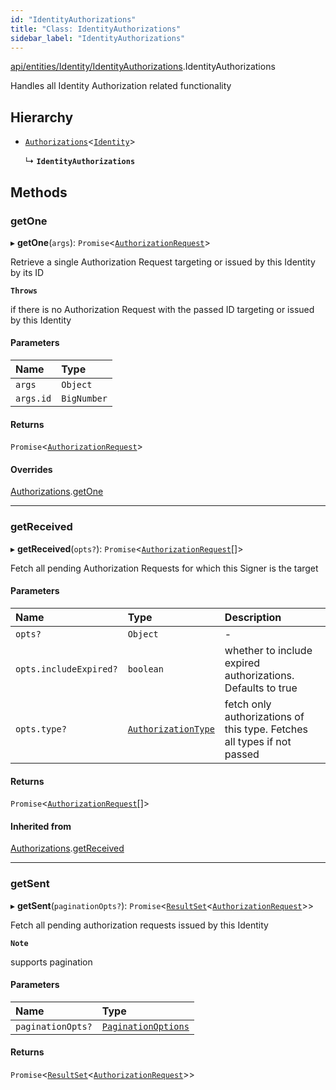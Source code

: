 ```yaml
---
id: "IdentityAuthorizations"
title: "Class: IdentityAuthorizations"
sidebar_label: "IdentityAuthorizations"
---
```


[api/entities/Identity/IdentityAuthorizations](../../../../../modules/API/Entities/Identity/IdentityAuthorizations/IdentityAuthorizations.md).IdentityAuthorizations

Handles all Identity Authorization related functionality

## Hierarchy

- [`Authorizations`](../../Common/Namespaces/Authorizations/Authorizations.md)<[`Identity`](../Identity.md)\>

  ↳ **`IdentityAuthorizations`**

## Methods

### getOne

▸ **getOne**(`args`): `Promise`<[`AuthorizationRequest`](../../AuthorizationRequest/AuthorizationRequest.md)\>

Retrieve a single Authorization Request targeting or issued by this Identity by its ID

**`Throws`**

if there is no Authorization Request with the passed ID targeting or issued by this Identity

#### Parameters

| Name | Type |
| :------ | :------ |
| `args` | `Object` |
| `args.id` | `BigNumber` |

#### Returns

`Promise`<[`AuthorizationRequest`](../../AuthorizationRequest/AuthorizationRequest.md)\>

#### Overrides

[Authorizations](../../Common/Namespaces/Authorizations/Authorizations.md).[getOne](../../Common/Namespaces/Authorizations/Authorizations.md#getone)

___

### getReceived

▸ **getReceived**(`opts?`): `Promise`<[`AuthorizationRequest`](../../AuthorizationRequest/AuthorizationRequest.md)[]\>

Fetch all pending Authorization Requests for which this Signer is the target

#### Parameters

| Name | Type | Description |
| :------ | :------ | :------ |
| `opts?` | `Object` | - |
| `opts.includeExpired?` | `boolean` | whether to include expired authorizations. Defaults to true |
| `opts.type?` | [`AuthorizationType`](../../../../../enums/Types/AuthorizationType/AuthorizationType.md) | fetch only authorizations of this type. Fetches all types if not passed |

#### Returns

`Promise`<[`AuthorizationRequest`](../../AuthorizationRequest/AuthorizationRequest.md)[]\>

#### Inherited from

[Authorizations](../../Common/Namespaces/Authorizations/Authorizations.md).[getReceived](../../Common/Namespaces/Authorizations/Authorizations.md#getreceived)

___

### getSent

▸ **getSent**(`paginationOpts?`): `Promise`<[`ResultSet`](../../../../../interfaces/Types/ResultSet/ResultSet.md)<[`AuthorizationRequest`](../../AuthorizationRequest/AuthorizationRequest.md)\>\>

Fetch all pending authorization requests issued by this Identity

**`Note`**

supports pagination

#### Parameters

| Name | Type |
| :------ | :------ |
| `paginationOpts?` | [`PaginationOptions`](../../../../../interfaces/Types/PaginationOptions/PaginationOptions.md) |

#### Returns

`Promise`<[`ResultSet`](../../../../../interfaces/Types/ResultSet/ResultSet.md)<[`AuthorizationRequest`](../../AuthorizationRequest/AuthorizationRequest.md)\>\>

